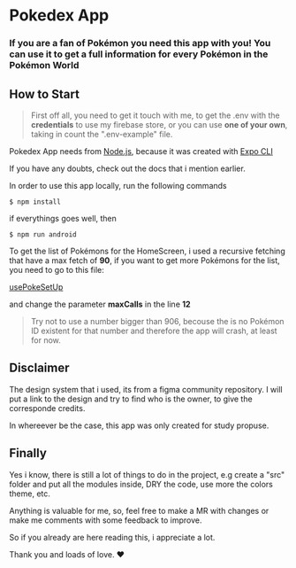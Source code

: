 # Pokedex App

### If you are a fan of Pokémon you need this app with you! You can use it to get a full information for every Pokémon in the Pokémon World

## How to Start

> First off all, you need to get it touch with me, to get the .env with the **credentials** to use my firebase store, or you can use **one of your own**, taking in count the ".env-example" file.

Pokedex App needs from [Node.js](https://nodejs.org/), because it was created with [Expo CLI](https://docs.expo.dev/get-started/installation/)

If you have any doubts, check out the docs that i mention earlier.

In order to use this app locally, run the following commands

```
$ npm install
```

if everythings goes well, then

```
$ npm run android
```

To get the list of Pokémons for the HomeScreen, i used a recursive fetching that have a max fetch of **90**, if you want to get more Pokémons for the list, you need to go to this file:

[usePokeSetUp](https://github.com/abonvicini/pokedex-app/blob/main/hooks/usePokeSetUp.jsx)

and change the parameter **maxCalls** in the line **12**

> Try not to use a number bigger than 906, becouse the is no Pokémon ID existent for that number and therefore the app will crash, at least for now.

## Disclaimer

The design system that i used, its from a figma community repository. I will put a link to the design and try to find who is the owner, to give the corresponde credits.

In whereever be the case, this app was only created for study propuse.

## Finally

Yes i know, there is still a lot of things to do in the project, e.g create a "src" folder and put all the modules inside, DRY the code, use more the colors theme, etc.

Anything is valuable for me, so, feel free to make a MR with changes or make me comments with some feedback to improve.

So if you already are here reading this, i appreciate a lot.

Thank you and loads of love. ❤
